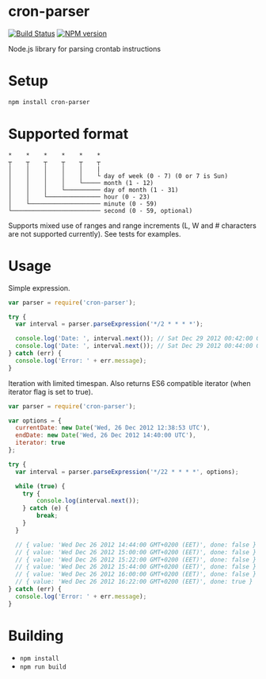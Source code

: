 cron-parser
================

[![Build Status](https://travis-ci.org/harrisiirak/cron-parser.png?branch=master)](https://travis-ci.org/harrisiirak/cron-parser)
[![NPM version](https://badge.fury.io/js/cron-parser.png)](http://badge.fury.io/js/cron-parser)

Node.js library for parsing crontab instructions

Setup
========
```bash
npm install cron-parser
```

Supported format
========

```
*    *    *    *    *    *
┬    ┬    ┬    ┬    ┬    ┬
│    │    │    │    │    |
│    │    │    │    │    └ day of week (0 - 7) (0 or 7 is Sun)
│    │    │    │    └───── month (1 - 12)
│    │    │    └────────── day of month (1 - 31)
│    │    └─────────────── hour (0 - 23)
│    └──────────────────── minute (0 - 59)
└───────────────────────── second (0 - 59, optional)
```

Supports mixed use of ranges and range increments (L, W and # characters are not supported currently). See tests for examples.

Usage
========

Simple expression.

```javascript
var parser = require('cron-parser');

try {
  var interval = parser.parseExpression('*/2 * * * *');

  console.log('Date: ', interval.next()); // Sat Dec 29 2012 00:42:00 GMT+0200 (EET)
  console.log('Date: ', interval.next()); // Sat Dec 29 2012 00:44:00 GMT+0200 (EET)
} catch (err) {
  console.log('Error: ' + err.message);
}

```

Iteration with limited timespan. Also returns ES6 compatible iterator (when iterator flag is set to true).

```javascript
var parser = require('cron-parser');

var options = {
  currentDate: new Date('Wed, 26 Dec 2012 12:38:53 UTC'),
  endDate: new Date('Wed, 26 Dec 2012 14:40:00 UTC'),
  iterator: true
};

try {
  var interval = parser.parseExpression('*/22 * * * *', options);

  while (true) {
    try {
  		console.log(interval.next());
  	} catch (e) {
  		break;
  	}
  }

  // { value: 'Wed Dec 26 2012 14:44:00 GMT+0200 (EET)', done: false }
  // { value: 'Wed Dec 26 2012 15:00:00 GMT+0200 (EET)', done: false }
  // { value: 'Wed Dec 26 2012 15:22:00 GMT+0200 (EET)', done: false }
  // { value: 'Wed Dec 26 2012 15:44:00 GMT+0200 (EET)', done: false }
  // { value: 'Wed Dec 26 2012 16:00:00 GMT+0200 (EET)', done: false }
  // { value: 'Wed Dec 26 2012 16:22:00 GMT+0200 (EET)', done: true }
} catch (err) {
  console.log('Error: ' + err.message);
}

```

Building
========

* `npm install`
* `npm run build`
